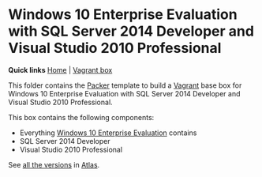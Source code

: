 # Windows 10 Enterprise Evaluation with SQL Server 2014 Developer and Visual Studio 2010 Professional

**Quick links** [Home] | [Vagrant box]  

This folder contains the [Packer] template to build a [Vagrant] base box for Windows 10 Enterprise Evaluation with SQL Server 2014 Developer and Visual Studio 2010 Professional.

This box contains the following components:

* Everything [Windows 10 Enterprise Evaluation][windows10ee] contains
* SQL Server 2014 Developer
* Visual Studio 2010 Professional

See [all the versions][Vagrant box] in [Atlas].

[Home]: ../../README.md
[Vagrant box]: https://atlas.hashicorp.com/gusztavvargadr/boxes/windows10ee-sql2014de-vs2010p
[windows10ee]: ../windows10ee

[Packer]: https://www.packer.io/
[Vagrant]: https://www.vagrantup.com/
[Atlas]: https://www.hashicorp.com/atlas.html
